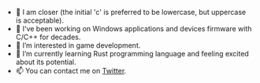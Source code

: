 - 👋 I am closer (the initial 'c' is preferred to be lowercase, but uppercase is acceptable).
- 🏢 I've been working on Windows applications and devices firmware with C/C++ for decades.
- 👀 I’m interested in game development.
- 🌱 I’m currently learning Rust programming language and feeling excited about its potential.
- 📫 You can contact me on [Twitter](https://twitter.com/closer1976).

<!---
closer76/closer76 is a ✨ special ✨ repository because its `README.md` (this file) appears on your GitHub profile.
You can click the Preview link to take a look at your changes.
--->
